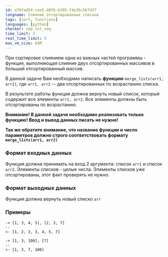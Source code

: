 ```yaml
---
id: a76fad54-cee5-40fb-b295-f4e36c5b7437
longname: Слияние отсортированных списков
tags: [sort, functions]
languages: [python]
checker: cmp_int_seq
time_limit: 2
real_time_limit: 5
max_vm_size: 64M
---
```


При сортировке слиянием одна из важных частей программы - функция, выполняющая слияние двух отсортированных массивов в больший отсортированный массив. 

В данной задаче Вам необходимо написать **функцию** `merge_lists(arr1, arr2)`, где `arr1, arr2` -- два отсортированных по возрастанию списка.

В результате работы функция должна вернуть новый список, который содержит все элементы `arr1, arr2`. Все элементы должны быть отсортированы по возрастанию.

**Внимание! В данной задаче необходимо реализовать только функцию! Ввод и вывод данных писать не нужно!**

**Так же обратите внимание, что название функции и число параметров должно строго соответствовать формату `merge_lists(arr1, arr2)`**

### Формат входных данных

Функция должна принимать на вход 2 аргумента: список `arr1` и список `arr2`. Элементы списков - целые числа. Элементы списков уже отсортированы, этот факт проверять не нужно.

### Формат выходных данных

Функция должна вернуть новый списко `arr`

### Примеры

```
-> [1, 3, 4, 5], [2, 3, 7]
--
<- [1, 2, 3, 3, 4, 5, 7]
```

```
-> [1, 3, 100], [7]
--
<- [1, 3, 7, 100]
```
